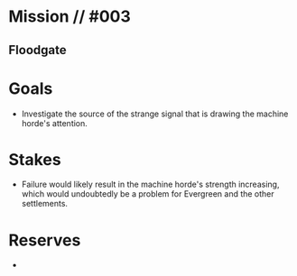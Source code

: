 # Mission // #003
## Floodgate
# Goals
- Investigate the source of the strange signal that is drawing the machine horde's attention.

# Stakes
- Failure would likely result in the machine horde's strength increasing, which would undoubtedly be a problem for Evergreen and the other settlements.

# Reserves
- 